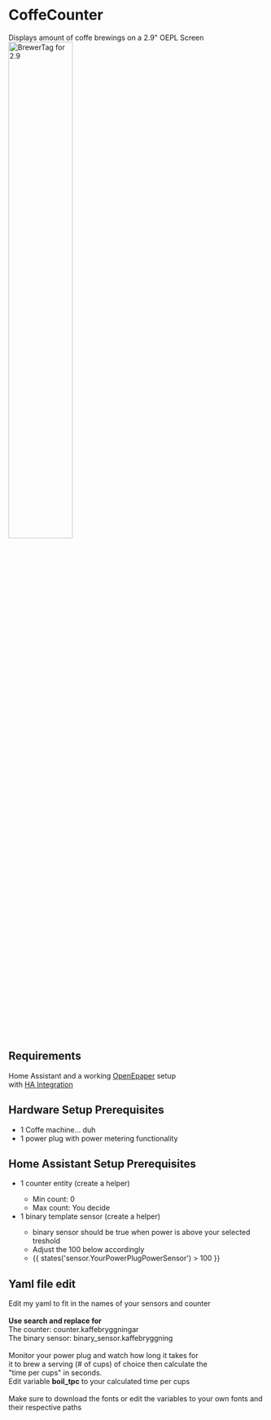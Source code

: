# CoffeCounter
Displays amount of coffe brewings on a 2.9" OEPL Screen
<br><img src="brewertag.jpg" width="50%" alt="BrewerTag for 2.9">

<h2>Requirements</h2> 
Home Assistant and a working <a href="https://openepaperlink.de/">OpenEpaper</a> setup
<br>with <a href="https://github.com/jonasniesner/open_epaper_link_homeassistant">HA Integration</a>

<h2>Hardware Setup Prerequisites</h2> 
<ul>
  <li>1 Coffe machine... duh</li>
  <li>1 power plug with power metering functionality</li>
</ul>

<h2>Home Assistant Setup Prerequisites</h2> 
<ul>
  <li>1 counter entity (create a helper)</li>  
  <ul>
    <li>Min count: 0</li> 
    <li>Max count: You decide </li> 
  </ul>
  <li>1 binary template sensor (create a helper) </li>
  <ul>
    <li>binary sensor should be true when power is above your selected treshold</li> 
    <li>Adjust the 100 below accordingly </li> 
    <li>{{ states('sensor.YourPowerPlugPowerSensor') > 100 }} </li> 
  </ul>
</ul>

<h2>Yaml file edit</h2>
Edit my yaml to fit in the names of your sensors and counter
<br><br>
<b>Use search and replace for </b>
<br>The counter: counter.kaffebryggningar
<br>The binary sensor: binary_sensor.kaffebryggning
<br><br>
Monitor your power plug and watch how long it takes for
<br>it to brew a serving (# of cups) of choice then calculate the 
<br>"time per cups" in seconds.
<br>Edit variable <b>boil_tpc</b> to your calculated time per cups
<br>
<br>Make sure to download the fonts or edit the variables to your own fonts and 
<br>their respective paths
